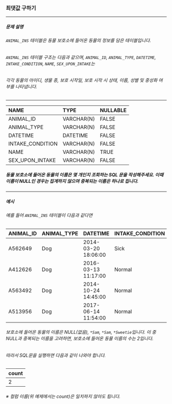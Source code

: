 ### 최댓값 구하기

***

##### 문제 설명
###### `ANIMAL_INS` 테이블은 동물 보호소에 들어온 동물의 정보를 담은 테이블입니다. 
###### `ANIMAL_INS` 테이블 구조는 다음과 같으며, `ANIMAL_ID`, `ANIMAL_TYPE`, `DATETIME`, `INTAKE_CONDITION`, `NAME`, `SEX_UPON_INTAKE`는 
###### 각각 동물의 아이디, 생물 종, 보호 시작일, 보호 시작 시 상태, 이름, 성별 및 중성화 여부를 나타냅니다.

***

NAME            |	TYPE      |	NULLABLE|
|:--            |:--        |:--
ANIMAL_ID       |	VARCHAR(N)|	FALSE   |
ANIMAL_TYPE     |	VARCHAR(N)|	FALSE   |
DATETIME        |	DATETIME  |	FALSE   |
INTAKE_CONDITION|	VARCHAR(N)|	FALSE   |
NAME            |	VARCHAR(N)|	TRUE    |
SEX_UPON_INTAKE |	VARCHAR(N)|	FALSE   |

##### 동물 보호소에 들어온 동물의 이름은 몇 개인지 조회하는 SQL 문을 작성해주세요. 이때 이름이 NULL인 경우는 집계하지 않으며 중복되는 이름은 하나로 칩니다.
***

##### 예시
###### 예를 들어 `ANIMAL_INS` 테이블이 다음과 같다면

ANIMAL_ID|	ANIMAL_TYPE|	DATETIME          |INTAKE_CONDITION	|NAME	  |SEX_UPON_INTAKE |
|:--     |:--          |:--                 |:--              |:--     |:--
A562649  |	Dog	       |2014-03-20 18:06:00	|Sick	            |NULL	   |Spayed Female  |
A412626  |	Dog	       |2016-03-13 11:17:00 |	Normal          |	*Sam	 |Neutered Male  |
A563492  |	Dog        |2014-10-24 14:45:00	|Normal           |	*Sam	 |Neutered Male  |
A513956  |	Dog        |2017-06-14 11:54:00 |Normal	          |*Sweetie|	Spayed Female|

###### 보호소에 들어온 동물의 이름은 NULL(없음), `*Sam`, `*Sam`, `*Sweetie`입니다. 이 중 NULL과 중복되는 이름을 고려하면, 보호소에 들어온 동물 이름의 수는 2입니다. 
###### 따라서 SQL문을 실행하면 다음과 같이 나와야 합니다.
count|
|:--
2    |
###### ※ 컬럼 이름(위 예제에서는 count)은 일치하지 않아도 됩니다.

